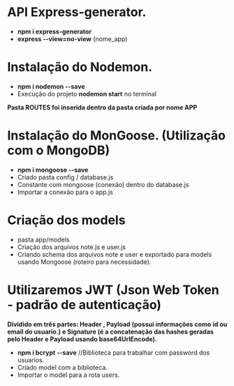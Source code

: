 # API Express-generator.

- **npm i express-generator**
- **express --view=no-view** (nome_app)

# Instalação do Nodemon.
- **npm i nodemon --save**
- Execução do projeto **nodemon start** no terminal

**Pasta ROUTES foi inserida dentro da pasta criada por nome APP**

# Instalação do MonGoose. (Utilização com o MongoDB)
- **npm i mongoose --save**
- Criado pasta config / database.js
- Constante com mongoose (conexão) dentro do database.js
- Importar a conexão para o app.js

# Criação dos models
- pasta app/models
- Criação dos arquivos note.js e user.js
- Criando schema dos arquivos note e user e exportado para models usando Mongoose (roteiro para necessidade).

# Utilizaremos JWT (Json Web Token - padrão de autenticação)
 **Dividido em três partes: Header , Payload (possui informações como id  ou email do usuario.) e Signature (é a concatenação das hashes geradas pelo Header e Payload usando base64UrlEncode).**
- **npm i bcrypt --save** //Biblioteca para trabalhar com password dos usuarios.
- Criado model com a biblioteca.
- Importar o model para a rota users.